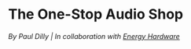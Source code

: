 # The One-Stop Audio Shop
###### By Paul Dilly | In collaboration with [Energy Hardware](https://energyhardware.com/)

